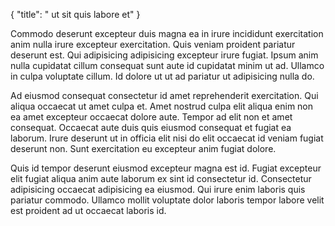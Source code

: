 {
  "title": " ut sit quis labore et"
}

Commodo deserunt excepteur duis magna ea in irure incididunt exercitation anim nulla irure excepteur exercitation. Quis veniam proident pariatur deserunt est. Qui adipisicing adipisicing excepteur irure fugiat. Ipsum anim nulla cupidatat cillum consequat sunt aute id cupidatat minim ut ad. Ullamco in culpa voluptate cillum. Id dolore ut ut ad pariatur ut adipisicing nulla do.

Ad eiusmod consequat consectetur id amet reprehenderit exercitation. Qui aliqua occaecat ut amet culpa et. Amet nostrud culpa elit aliqua enim non ea amet excepteur occaecat dolore aute. Tempor ad elit non et amet consequat. Occaecat aute duis quis eiusmod consequat et fugiat ea laborum. Irure deserunt ut in officia elit nisi do elit occaecat id veniam fugiat deserunt non. Sunt exercitation eu excepteur anim fugiat dolore.

Quis id tempor deserunt eiusmod excepteur magna est id. Fugiat excepteur elit fugiat aliqua anim aute laborum ex sint id consectetur id. Consectetur adipisicing occaecat adipisicing ea eiusmod. Qui irure enim laboris quis pariatur commodo. Ullamco mollit voluptate dolor laboris tempor labore velit est proident ad ut occaecat laboris id.